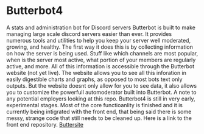 # Butterbot4
A stats and administration bot for Discord servers
Butterbot is built to make managing large scale discord servers easier than ever. It provides numerous tools and utilities to help you keep your server well moderated, growing, and healthy.
The first way it does this is by collecting information on how the server is being used. Stuff like which channels are most popular, when is the server most active, what portion of your members are regularly active, and more.
All of this information is accessible through the Butterbot website (not yet live). The website allows you to see all this inforation in easily digestible charts and graphs, as opposed to most bots text only outputs.
But the website doesnt only allow for you to see data, it also allows you to customize the powerfull automoderator built into Butterbot.
A note to any potential employers looking at this repo. Butterbot4 is still in very early, experimental stages. Most of the core functioanlity is finished and it is currently being intigrated with the front end, that being said there is some messy, strange code that still needs to be cleaned up.
Here is a link to the front end repository. 
<a href="https://github.com/CarsonButterfield/ButterSite/tree/master/buttersite">Buttersite</a>
